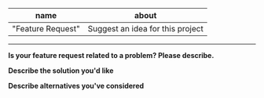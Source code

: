 
|name|about|
|----|----|
|"Feature Request"| Suggest an idea for this project|

---

**Is your feature request related to a problem? Please describe.**
<!-- Please describe the problem you are trying to solve. -->

**Describe the solution you'd like**
<!-- Please describe the desired behavior. -->

**Describe alternatives you've considered**
<!-- Please describe alternative solutions or features you have considered. -->